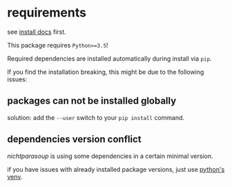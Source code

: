 # requirements

see [install docs](install.md) first.

This package requires `Python>=3.5`!

Required dependencies are installed automatically during install via `pip`.

If you find the installation breaking, this might be due to the following issues:

## packages can not be installed globally

solution: add the `--user` switch to your `pip install` command.

## dependencies version conflict

_nichtparasoup_ is using some dependencies in a certain minimal version.

if you have issues with already installed package versions,
just use [python's venv](https://docs.python.org/3/library/venv.html).
